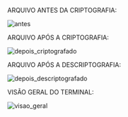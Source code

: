 ARQUIVO ANTES DA CRIPTOGRAFIA:

![antes](https://github.com/user-attachments/assets/d43cad41-85ee-4fc4-9969-bb7bbc952352)




ARQUIVO APÓS A CRIPTOGRAFIA:

![depois_criptografado](https://github.com/user-attachments/assets/9ac6a337-4a45-40fd-aaf9-293898979ada)




ARQUIVO APÓS A DESCRIPTOGRAFIA:

![depois_descriptografado](https://github.com/user-attachments/assets/f9e8574d-566a-451d-ba69-69627a8d4590)



VISÃO GERAL DO TERMINAL:

![visao_geral](https://github.com/user-attachments/assets/e42d0847-d2ab-469c-a867-765109b87ebd)


